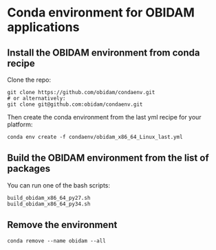 # Conda environment for OBIDAM applications

## Install the OBIDAM environment from conda recipe

Clone the repo:

	git clone https://github.com/obidam/condaenv.git
	# or alternatively:
	git clone git@github.com:obidam/condaenv.git

Then create the conda environment from the last yml recipe for your platform:

	conda env create -f condaenv/obidam_x86_64_Linux_last.yml

## Build the OBIDAM environment from the list of packages

You can run one of the bash scripts:

	build_obidam_x86_64_py27.sh
	build_obidam_x86_64_py34.sh

## Remove the environment

	conda remove --name obidam --all	
